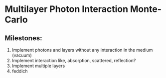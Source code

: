 # Multilayer Photon Interaction Monte-Carlo

## Milestones:

1. Implement photons and layers without any interaction in the medium (vacuum)
2. Implement interaction like, absorption, scattered, reflection?
3. Implement multiple layers
4. feddich
